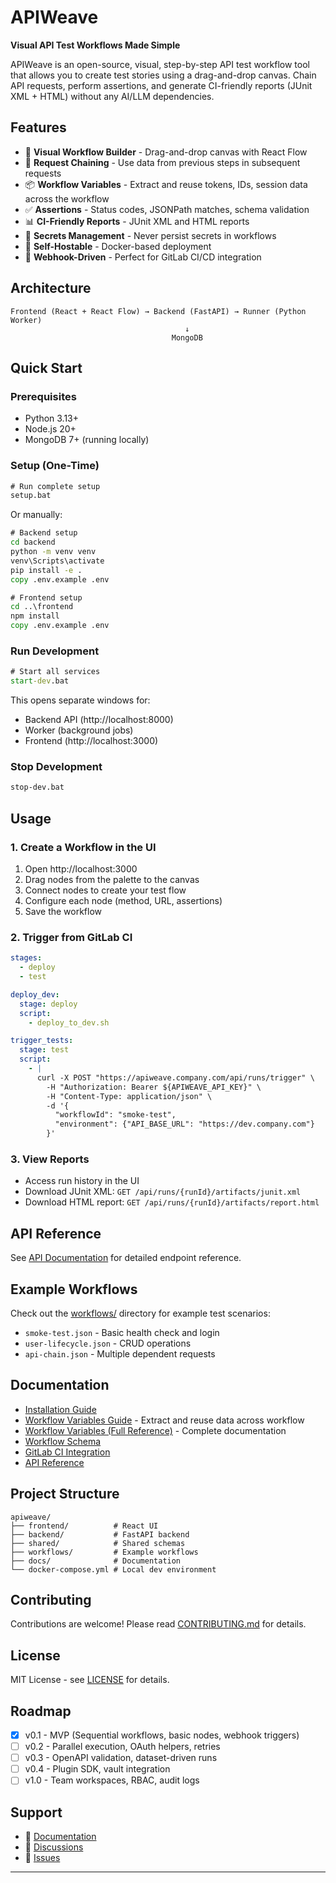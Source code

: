 # APIWeave

**Visual API Test Workflows Made Simple**

APIWeave is an open-source, visual, step-by-step API test workflow tool that allows you to create test stories using a drag-and-drop canvas. Chain API requests, perform assertions, and generate CI-friendly reports (JUnit XML + HTML) without any AI/LLM dependencies.

## Features

- 🎨 **Visual Workflow Builder** - Drag-and-drop canvas with React Flow
- 🔗 **Request Chaining** - Use data from previous steps in subsequent requests
- 📦 **Workflow Variables** - Extract and reuse tokens, IDs, session data across the workflow
- ✅ **Assertions** - Status codes, JSONPath matches, schema validation
- 📊 **CI-Friendly Reports** - JUnit XML and HTML reports
- 🔐 **Secrets Management** - Never persist secrets in workflows
- 🐳 **Self-Hostable** - Docker-based deployment
- 🚀 **Webhook-Driven** - Perfect for GitLab CI/CD integration

## Architecture

```
Frontend (React + React Flow) → Backend (FastAPI) → Runner (Python Worker)
                                       ↓
                                    MongoDB
```

## Quick Start

### Prerequisites

- Python 3.13+
- Node.js 20+
- MongoDB 7+ (running locally)

### Setup (One-Time)

```cmd
# Run complete setup
setup.bat
```

Or manually:

```cmd
# Backend setup
cd backend
python -m venv venv
venv\Scripts\activate
pip install -e .
copy .env.example .env

# Frontend setup
cd ..\frontend
npm install
copy .env.example .env
```

### Run Development

```cmd
# Start all services
start-dev.bat
```

This opens separate windows for:
- Backend API (http://localhost:8000)
- Worker (background jobs)
- Frontend (http://localhost:3000)

### Stop Development

```cmd
stop-dev.bat
```

## Usage

### 1. Create a Workflow in the UI

1. Open http://localhost:3000
2. Drag nodes from the palette to the canvas
3. Connect nodes to create your test flow
4. Configure each node (method, URL, assertions)
5. Save the workflow

### 2. Trigger from GitLab CI

```yaml
stages:
  - deploy
  - test

deploy_dev:
  stage: deploy
  script:
    - deploy_to_dev.sh

trigger_tests:
  stage: test
  script:
    - |
      curl -X POST "https://apiweave.company.com/api/runs/trigger" \
        -H "Authorization: Bearer ${APIWEAVE_API_KEY}" \
        -H "Content-Type: application/json" \
        -d '{
          "workflowId": "smoke-test",
          "environment": {"API_BASE_URL": "https://dev.company.com"}
        }'
```

### 3. View Reports

- Access run history in the UI
- Download JUnit XML: `GET /api/runs/{runId}/artifacts/junit.xml`
- Download HTML report: `GET /api/runs/{runId}/artifacts/report.html`

## API Reference

See [API Documentation](docs/API.md) for detailed endpoint reference.

## Example Workflows

Check out the [workflows/](workflows/) directory for example test scenarios:

- `smoke-test.json` - Basic health check and login
- `user-lifecycle.json` - CRUD operations
- `api-chain.json` - Multiple dependent requests

## Documentation

- [Installation Guide](docs/INSTALLATION.md)
- [Workflow Variables Guide](docs/WORKFLOW_VARIABLES_QUICKSTART.md) - Extract and reuse data across workflow
- [Workflow Variables (Full Reference)](docs/WORKFLOW_VARIABLES.md) - Complete documentation
- [Workflow Schema](docs/WORKFLOW_SCHEMA.md)
- [GitLab CI Integration](docs/GITLAB_CI.md)
- [API Reference](docs/API.md)

## Project Structure

```
apiweave/
├── frontend/          # React UI
├── backend/           # FastAPI backend
├── shared/            # Shared schemas
├── workflows/         # Example workflows
├── docs/              # Documentation
└── docker-compose.yml # Local dev environment
```

## Contributing

Contributions are welcome! Please read [CONTRIBUTING.md](CONTRIBUTING.md) for details.

## License

MIT License - see [LICENSE](LICENSE) for details.

## Roadmap

- [x] v0.1 - MVP (Sequential workflows, basic nodes, webhook triggers)
- [ ] v0.2 - Parallel execution, OAuth helpers, retries
- [ ] v0.3 - OpenAPI validation, dataset-driven runs
- [ ] v0.4 - Plugin SDK, vault integration
- [ ] v1.0 - Team workspaces, RBAC, audit logs

## Support

- 📖 [Documentation](docs/)
- 💬 [Discussions](https://github.com/yourusername/apiweave/discussions)
- 🐛 [Issues](https://github.com/yourusername/apiweave/issues)

---
